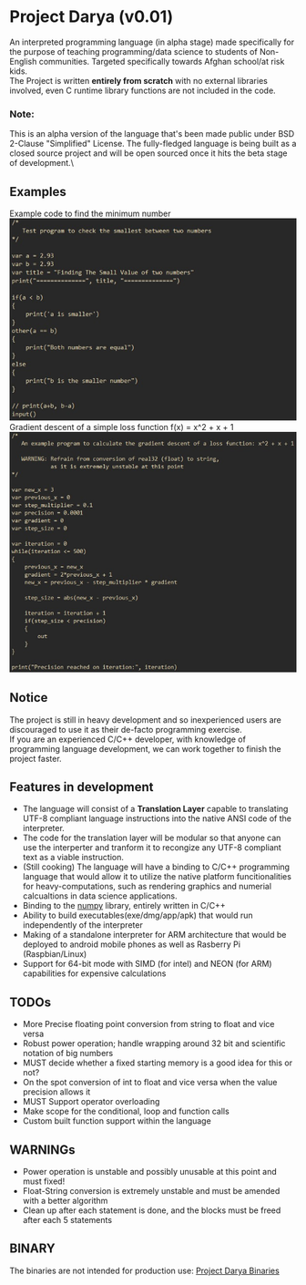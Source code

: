 # Project Darya (v0.01)
An interpreted programming language (in alpha stage) made specifically for the purpose of teaching programming/data science to students of Non-English communities.
Targeted specifically towards Afghan school/at risk kids.\
The Project is written **entirely from scratch** with no external libraries involved, even C runtime library functions are not included in the code.
### Note:
This is an alpha version of the language that's been made public under BSD 2-Clause "Simplified" License. The fully-fledged language is being built as a closed source project and will be open sourced once it hits the beta stage of development.\
## Examples
Example code to find the minimum number\
![Example code to find the minimum number](/msc/example_min.jpg)\
Gradient descent of a simple loss function f(x) = x^2 + x + 1\
![Gradient descent of a simple loss function](/msc/example_gradient_descent.jpg)
## Notice
The project is still in heavy development and so inexperienced users are discouraged to use it as their de-facto programming exercise.\
If you are an experienced C/C++ developer, with knowledge of programming language development, we can work together to finish the project faster.

## Features in development
- The language will consist of a **Translation Layer** capable to translating UTF-8 compliant language instructions into the native ANSI code of the interpreter.
- The code for the translation layer will be modular so that anyone can use the interperter and tranform it to recongize any UTF-8 compliant text as a viable instruction.
- (Still cooking) The language will have a binding to C/C++ programming language that would allow it to utilize the native platform funcitionalities for heavy-computations, such as rendering graphics and numerial calcualtions in data science applications.
- Binding to the [numpy](https://github.com/numpy/numpy) library, entirely written in C/C++
- Ability to build executables(exe/dmg/app/apk) that would run independently of the interpreter
- Making of a standalone interpreter for ARM architecture that would be deployed to android mobile phones as well as Rasberry Pi (Raspbian/Linux)
- Support for 64-bit mode with SIMD (for intel) and NEON (for ARM) capabilities for expensive calculations

## TODOs
- More Precise floating point conversion from string to float and vice versa
- Robust power operation; handle wrapping around 32 bit and scientific notation of big numbers
- MUST decide whether a fixed starting memory is a good idea for this or not?
- On the spot conversion of int to float and vice versa when the value precision allows it
- MUST Support operator overloading
- Make scope for the conditional, loop and function calls
- Custom built function support within the language

## WARNINGs
- Power operation is unstable and possibly unusable at this point and must fixed!
- Float-String conversion is extremely unstable and must be amended with a better algorithm
- Clean up after each statement is done, and the blocks must be freed after each 5 statements

## BINARY
The binaries are not intended for production use:
[Project Darya Binaries](https://github.com/Khisrow1/project_darya/releases)
